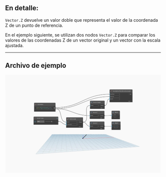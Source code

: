 ## En detalle:
`Vector.Z` devuelve un valor doble que representa el valor de la coordenada Z de un punto de referencia.

En el ejemplo siguiente, se utilizan dos nodos `Vector.Z` para comparar los valores de las coordenadas Z de un vector original y un vector con la escala ajustada.

___
## Archivo de ejemplo

![Vector.Z](./Autodesk.DesignScript.Geometry.Vector.Z_img.jpg)
